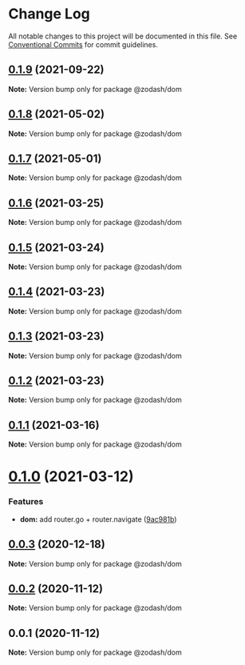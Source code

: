 # Change Log

All notable changes to this project will be documented in this file.
See [Conventional Commits](https://conventionalcommits.org) for commit guidelines.

## [0.1.9](https://github.com/zcorky/zodash/compare/@zodash/dom@0.1.8...@zodash/dom@0.1.9) (2021-09-22)

**Note:** Version bump only for package @zodash/dom





## [0.1.8](https://github.com/zcorky/zodash/compare/@zodash/dom@0.1.7...@zodash/dom@0.1.8) (2021-05-02)

**Note:** Version bump only for package @zodash/dom





## [0.1.7](https://github.com/zcorky/zodash/compare/@zodash/dom@0.1.6...@zodash/dom@0.1.7) (2021-05-01)

**Note:** Version bump only for package @zodash/dom





## [0.1.6](https://github.com/zcorky/zodash/compare/@zodash/dom@0.1.5...@zodash/dom@0.1.6) (2021-03-25)

**Note:** Version bump only for package @zodash/dom





## [0.1.5](https://github.com/zcorky/zodash/compare/@zodash/dom@0.1.4...@zodash/dom@0.1.5) (2021-03-24)

**Note:** Version bump only for package @zodash/dom





## [0.1.4](https://github.com/zcorky/zodash/compare/@zodash/dom@0.1.3...@zodash/dom@0.1.4) (2021-03-23)

**Note:** Version bump only for package @zodash/dom





## [0.1.3](https://github.com/zcorky/zodash/compare/@zodash/dom@0.1.2...@zodash/dom@0.1.3) (2021-03-23)

**Note:** Version bump only for package @zodash/dom





## [0.1.2](https://github.com/zcorky/zodash/compare/@zodash/dom@0.1.1...@zodash/dom@0.1.2) (2021-03-23)

**Note:** Version bump only for package @zodash/dom





## [0.1.1](https://github.com/zcorky/zodash/compare/@zodash/dom@0.1.0...@zodash/dom@0.1.1) (2021-03-16)

**Note:** Version bump only for package @zodash/dom





# [0.1.0](https://github.com/zcorky/zodash/compare/@zodash/dom@0.0.3...@zodash/dom@0.1.0) (2021-03-12)


### Features

* **dom:** add router.go + router.navigate ([9ac981b](https://github.com/zcorky/zodash/commit/9ac981b5daa7948c83dc43c1114198d626737999))





## [0.0.3](https://github.com/zcorky/zodash/compare/@zodash/dom@0.0.2...@zodash/dom@0.0.3) (2020-12-18)

**Note:** Version bump only for package @zodash/dom





## [0.0.2](https://github.com/zcorky/zodash/compare/@zodash/dom@0.0.1...@zodash/dom@0.0.2) (2020-11-12)

**Note:** Version bump only for package @zodash/dom





## 0.0.1 (2020-11-12)

**Note:** Version bump only for package @zodash/dom
